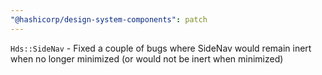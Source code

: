 ```yaml
---
"@hashicorp/design-system-components": patch
---
```


`Hds::SideNav` - Fixed a couple of bugs where SideNav would remain inert when no longer minimized (or would not be inert when minimized)
